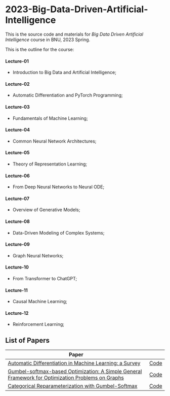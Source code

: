# 2023-Big-Data-Driven-Artificial-Intelligence
This is the source code and materials for *Big Data Driven Artificial Intelligence* course in BNU, 2023 Spring.

This is the outline for the course:<br>
#### Lecture-01
  + Introduction to Big Data and Artificial Intelligence;<br>
#### Lecture-02
  + Automatic Differentiation and PyTorch Programming;<br>
#### Lecture-03
  + Fundamentals of Machine Learning;<br>
#### Lecture-04
  + Common Neural Network Architectures;<br>
#### Lecture-05
  + Theory of Representation Learning;<br>
#### Lecture-06
  + From Deep Neural Networks to Neural ODE;<br>
#### Lecture-07
  + Overview of Generative Models;<br>
#### Lecture-08
  + Data-Driven Modeling of Complex Systems;<br>
#### Lecture-09
  + Graph Neural Networks;<br>
#### Lecture-10
  + From Transformer to ChatGPT;<br>
#### Lecture-11
  + Causal Machine Learning;<br>
#### Lecture-12
  + Reinforcement Learning;<br>

## List of Papers

| Paper | |
| ------------- |:-------------|
|[Automatic Differentiation in Machine Learning: a Survey](https://arxiv.org/abs/1502.05767)|[Code](https://github.com/spmallick/learnopencv/tree/master/Vision_Transformer_PyTorch)|
|[Gumbel-softmax-based Optimization: A Simple General Framework for Optimization Problems on Graphs](https://arxiv.org/abs/2004.07300)|[Code](https://github.com/spmallick/learnopencv/tree/master/Attention_Mechanism_Introduction)|
| [Categorical Reparameterization with Gumbel-Softmax](https://arxiv.org/abs/1611.01144) | [Code](https://github.com/spmallick/learnopencv/tree/master/Deploying-a-Deep-Learning-Model-using-Hugging-Face-Spaces-and-Gradio) |

